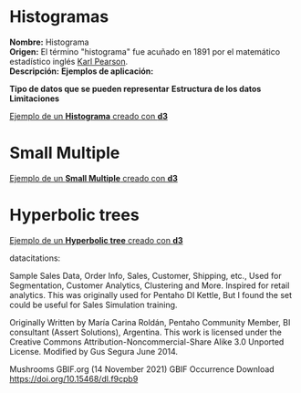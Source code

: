 # Histogramas
**Nombre:** Histograma   
**Origen:** El término "histograma" fue acuñado en 1891 por el matemático estadístico inglés [Karl Pearson](https://es.wikipedia.org/wiki/Karl_Pearson).   
**Descripción:**
**Ejemplos de aplicación:**

**Tipo de datos que se pueden representar**
**Estructura de los datos**
**Limitaciones**

[Ejemplo de un **Histograma** creado con **d3**](https://miguellm-uoc.github.io/DataVisualizationPEC2/Histogram2.html)

# Small Multiple
[Ejemplo de un **Small Multiple** creado con **d3**](https://miguellm-uoc.github.io/DataVisualizationPEC2/small_multiple2.html)
# Hyperbolic trees
[Ejemplo de un **Hyperbolic tree** creado con **d3**](https://miguellm-uoc.github.io/DataVisualizationPEC2/hyperbolicTree/)






datacitations: 

Sample Sales Data, Order Info, Sales, Customer, Shipping, etc., Used for Segmentation, Customer Analytics, Clustering and More. Inspired for retail analytics. This was originally used for Pentaho DI Kettle, But I found the set could be useful for Sales Simulation training.

Originally Written by María Carina Roldán, Pentaho Community Member, BI consultant (Assert Solutions), Argentina. This work is licensed under the Creative Commons Attribution-Noncommercial-Share Alike 3.0 Unported License. Modified by Gus Segura June 2014.

Mushrooms
GBIF.org (14 November 2021) GBIF Occurrence Download  https://doi.org/10.15468/dl.f9cpb9


